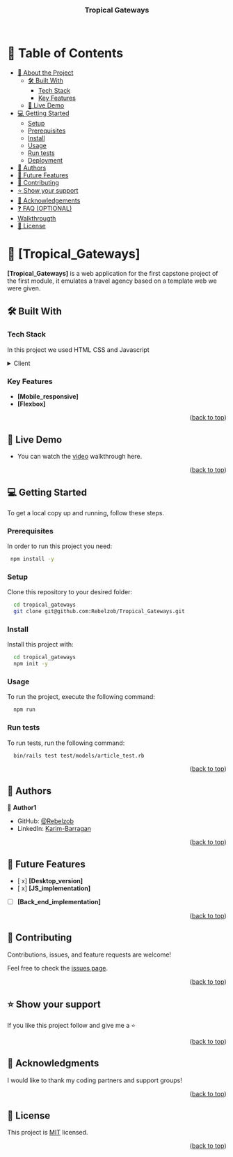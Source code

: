 <a name="readme-top"></a>


<div align="center">
  <br/>
  <h3><b>Tropical Gateways</b></h3>
 <br/>
</div>

<!-- TABLE OF CONTENTS -->

# 📗 Table of Contents

- [📖 About the Project](#about-project)
  - [🛠 Built With](#built-with)
    - [Tech Stack](#tech-stack)
    - [Key Features](#key-features)
  - [🚀 Live Demo](#live-demo)
- [💻 Getting Started](#getting-started)
  - [Setup](#setup)
  - [Prerequisites](#prerequisites)
  - [Install](#install)
  - [Usage](#usage)
  - [Run tests](#run-tests)
  - [Deployment](#deployment)
- [👥 Authors](#authors)
- [🔭 Future Features](#future-features)
- [🤝 Contributing](#contributing)
- [⭐️ Show your support](#support)
- [🙏 Acknowledgements](#acknowledgements)
- [❓ FAQ (OPTIONAL)](#faq)
- [ Walkthrougth](#faq)
- [📝 License](#license)


# 📖 [Tropical_Gateways] <a name="about-project"></a>

**[Tropical_Gateways]** is a web application for the first capstone project of the first module, it emulates a travel agency based on a template web we were given.

## 🛠 Built With <a name="built-with"></a>

### Tech Stack <a name="tech-stack"></a>

In this project we used HTML CSS and Javascript

<details>
  <summary>Client</summary>
  <ul>
    <li><a href="https://developer.mozilla.org/en-US/docs/Web/CSS">CSS</a></li>
  </ul>
</details>



### Key Features <a name="key-features"></a>


- **[Mobile_responsive]**
- **[Flexbox]**

<p align="right">(<a href="#readme-top">back to top</a>)</p>


## 🚀 Live Demo <a name="live-demo"></a>

- You can watch the [video](https://www.loom.com/share/5beaaf62640445b3baf91d8969024eac?sid=f7e8bbc7-e808-4f29-924b-d3095c4e467c) walkthrough here.

<p align="right">(<a href="#readme-top">back to top</a>)</p>


## 💻 Getting Started <a name="getting-started"></a>


To get a local copy up and running, follow these steps.

### Prerequisites

In order to run this project you need:



```sh
 npm install -y
```


### Setup

Clone this repository to your desired folder:



```sh
  cd tropical_gateways
  git clone git@github.com:Rebelzob/Tropical_Gateways.git
```

### Install

Install this project with:



```sh
  cd tropical_gateways
  npm init -y
```


### Usage

To run the project, execute the following command:



```sh
  npm run
```


### Run tests

To run tests, run the following command:


```sh
  bin/rails test test/models/article_test.rb
```

<p align="right">(<a href="#readme-top">back to top</a>)</p>


## 👥 Authors <a name="authors"></a>

👤 **Author1**

- GitHub: [@Rebelzob](https://github.com/Rebelzob)
- LinkedIn: [Karim-Barragan](https://www.linkedin.com/in/karim-barragan/)

<p align="right">(<a href="#readme-top">back to top</a>)</p>


## 🔭 Future Features <a name="future-features"></a>

- [ x] **[Desktop_version]**
- [ x] **[JS_implementation]**
- [ ] **[Back_end_implementation]**

<p align="right">(<a href="#readme-top">back to top</a>)</p>


## 🤝 Contributing <a name="contributing"></a>

Contributions, issues, and feature requests are welcome!

Feel free to check the [issues page](../../issues/).

<p align="right">(<a href="#readme-top">back to top</a>)</p>


## ⭐️ Show your support <a name="support"></a>

If you like this project follow and give me a ⭐️

<p align="right">(<a href="#readme-top">back to top</a>)</p>


## 🙏 Acknowledgments <a name="acknowledgements"></a>

I would like to thank my coding partners and support groups!

<p align="right">(<a href="#readme-top">back to top</a>)</p>


## 📝 License <a name="license"></a>

This project is [MIT](./LICENSE) licensed.

<p align="right">(<a href="#readme-top">back to top</a>)</p>